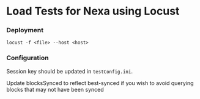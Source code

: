 # Load Tests for Nexa using Locust

### Deployment
`locust -f <file> --host <host>`

### Configuration
Session key should be updated in `testConfig.ini`. 

Update blocksSynced to reflect best-synced if you wish to avoid querying blocks that may not have been synced
